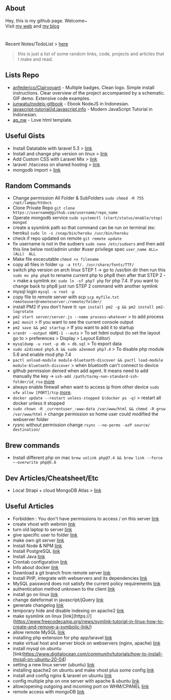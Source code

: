 ## About
Hey, this is my github page. Welcome~  
Visit [my web](https://zeneight.xyz) and [my blog](http://agungpriambada.blogspot.com)
#
Recent Notes/TodoList > [here](https://gist.github.com/zeneight/0b89468283d9702d0f03ebdc572ee6e8)
> this is just a list of some random links, code, projects and articles that I make and read.

## Lists Repo
- [anfederico/Clairvoyant](https://github.com/anfederico/Clairvoyant#readme) - Multiple badges. Clean logo. Simple install instructions. Clear overview of the project accompanied by a schematic. GIF demo. Extensive code examples.
- [junwatu/nodejs-gitbook](https://github.com/junwatu/pengenalan-nodejs-gitbook) - Ebook NodeJS in Indonesian.
- [javascript-tutorial/id.javascript.info](https://github.com/javascript-tutorial/id.javascript.info) - Modern JavaScript Tutorial in Indonesian.
- [ap_nw](https://zeneight.github.io/ap_nw) - Love html template.

## Useful Gists
- Install Datatable with laravel 5.3 > [link](https://gist.github.com/nasrulhazim/1b56a5fd455bb4bda07af179169aa17b)
- Install and change php version on linux > [link](https://gist.github.com/zeneight/7c9696ba252494e52bcb36e9d7fe4172)
- Add Custom CSS with Laravel Mix > [link](https://gist.github.com/iceberg53/4b57b34a3aa987e3e7459a19aa51ac49)
- laravel .htaccess on shared hosting > [link](https://gist.github.com/zeneight/a4c9733cf51dc6db7f5c9f89e879f4c6)
- mongodb import > [link](https://stackoverflow.com/questions/53078520/mongodb-how-to-import-dump-data-from-gz-file)

## Random Commands
- Change permission All Folder & SubFolders ```sudo chmod -R 755 /opt/lampp/htdocs```
- Clone Private Repo ```git clone https://username@github.com/username/repo_name```
- Operate mongodb service ```sudo systemctl (start/status/enable/stop) mongod```
- create a sysmlink path so that command can be run on terminal (ex: heroku) ```sudo ln -s /snap/bin/heroku /usr/bin/heroku```
- check if repo updated on remote ```git remote update```
- fix username is not in the sudoers ```sudo nano /etc/sudoers``` and then add this line below root/admin under #user privilege spec ```user_name ALL=(ALL)  ALL```
- Make file excecutable ```chmod +x filename```
- copy all files in folder ```cp -a ttf/. /usr/share/fonts/TTF/```
- switch php version on arch linux STEP 1 -> go to /usr/bin dir then run this ```sudo mv php php8``` to rename current php to php8 then after that STEP 2 -> make a symlink ex:  ```sudo ln -sf php7 php``` for php 7.4. If you want to change back to php8 just run STEP 2 command with another symlink
- mysql login ```mysql -u root -p```
- copy file to remote server with scp ```scp myfile.txt remoteuser@remoteserver:/remote/folder/```
- install PM2 if you don't have it: ```npm install pm2 -g && pm2 install pm2-logrotate```
- ```pm2 start server/server.js --name process-whatever``` > to add process
- ```pm2 monit``` > If you want to see the current console output
- ```pm2 save && pm2 startup``` > If you want to add it to startup
- ```xrandr --output HDMI-1 --auto``` > To set hdmi output (to set the layout go to > preferences > Display > Layout Editor)
- ```mysqldump -u root -p db > db.sql``` > To export data
- ```sudo a2dismod php5.6 && sudo a2enmod php7.4``` > To disable php module 5.6 and enable mod php 7.4
- ```pactl unload-module module-bluetooth-discover && pactl load-module module-bluetooth-discover``` > when bluetooth can't connect to device
- github permission denied when add agent. It means need to add manually the key -> ```ssh-add /path/to/my-non-standard-ssh-folder/id_rsa``` [more](https://stackoverflow.com/questions/26505980/github-permission-denied-ssh-add-agent-has-no-identities)
- always enable firewall when want to access ip from other device ```sudo ufw allow [PORT]/tcp``` [more](https://stackoverflow.com/questions/29758588/how-can-i-access-monit-http-remotely).
- ```docker update --restart unless-stopped $(docker ps -q)``` > restart all docker unless it stopped
- ```sudo chown -R _currentuser_:www-data /var/www/html && chmod -R g+sw /var/www/html``` > change permission so home user could modified the webserver folder
- rysnc without permission change ```rsync --no-perms -azP source/ destination/```

## Brew commands
- Install different php on mac ```brew unlink php@7.4 && brew link --force —-overwrite php@5.6```

## Dev Articles/Cheatsheet/Etc
- Local Strapi + cloud MongoDB Atlas > [link](https://medium.com/@firstsquares/local-strapi-cloud-mongodb-atlas-cc65288f0dee)


## Useful Articles
- Forbidden : You don't have permissions to access / on this server [link](https://www.digitalocean.com/community/questions/forbidden-you-don-t-have-permissions-to-access-on-this-server)
- create vhost with webmin [link](https://dwiay.com/2021/02/02/cara-membuat-virtual-host-dengan-webmin-gui-dan-webmin-cli/)
- turn old laptop to server [link](https://dev.to/jayesh_w/this-is-how-i-turned-my-old-laptop-into-a-server-1elf)
- give specific user to folder [link](https://askubuntu.com/questions/487527/give-specific-user-permission-to-write-to-a-folder-using-w-notation)
- make own git server [link](https://www.linux.com/training-tutorials/how-run-your-own-git-server/)
- Install Node & NPM [link](https://linuxize.com/post/how-to-install-node-js-on-ubuntu-18.04/)
- Install PostgreSQL [link](https://computingforgeeks.com/install-postgresql-11-on-ubuntu-linux/)
- Install Java [link](https://www.niagahoster.co.id/blog/cara-install-java-di-ubuntu/)
- Crontab configuration [link](https://www.baeldung.com/linux/run-command-start-up)
- Info about docker [link](https://alfredo-reyes-montero.gitbook.io/docker/)
- Download a git branch from remote server [link](https://stackoverflow.com/questions/2294313/how-to-download-a-branch-with-git)
- Install PHP, integrate with webservers and its dependencies [link](https://linuxize.com/post/how-to-install-php-8-on-ubuntu-20-04/)
- MySQL password does not satisfy the current policy requirements [link](https://stackoverflow.com/questions/43094726/your-password-does-not-satisfy-the-current-policy-requirements)
- authentication method unknown to the client [link](https://stackoverflow.com/questions/50026939/php-mysqli-connect-authentication-method-unknown-to-the-client-caching-sha2-pa)
- install go on linux [link](https://golangdocs.com/install-go-linux)
- change dateformat in javascript/jQuery [link](https://stackoverflow.com/questions/5250244/jquery-date-formatting?noredirect=1&lq=1)
- generate changelog [link](https://www.freecodecamp.org/news/a-beginners-guide-to-git-what-is-a-changelog-and-how-to-generate-it/)
- temporary hide and disable indexing on apache2 [link](https://stackoverflow.com/questions/38331397/how-to-protect-env-file-in-laravel)
- make sysmlink on linux [link](https://](https://www.freecodecamp.org/news/symlink-tutorial-in-linux-how-to-create-and-remove-a-symbolic-link/)
- allow remote MySQL [link](https://www.digitalocean.com/community/tutorials/how-to-allow-remote-access-to-mysql)
- installing php extension for php app/laravel [link](https://stackoverflow.com/questions/40815984/how-to-install-all-required-php-extensions-for-laravel)
- make virtual host and server block on webservers (nginx, apache) [link](https://www.niagahoster.co.id/blog/virtual-host/)
- install mysql on ubuntu [link(https://www.digitalocean.com/community/tutorials/how-to-install-mysql-on-ubuntu-20-04)
- setting a new linux server (ubuntu) [link](https://www.digitalocean.com/community/tutorials/initial-server-setup-with-ubuntu-20-04)
- installing apache2 on ubuntu and make vhost plus some config [link](https://www.digitalocean.com/community/tutorials/how-to-install-the-apache-web-server-on-ubuntu-20-04)
- install and config nginx & laravel on ubuntu [link](https://medium.com/techvblogs/how-to-deploy-laravel-application-with-nginx-on-ubuntu-cc3ef9f39068)
- config multiple php on one server with apache & ubuntu [link](https://www.digitalocean.com/community/tutorials/how-to-configure-nginx-to-use-custom-error-pages-on-ubuntu-22-04)
- allow/opening outgoing and incoming port on WHM/CPANEL [link](https://clientarea.mochahost.com/knowledgebase/778/Opening-ports-via-WHM-interface-FirewallorCSF.html)
- remote access with mongoDB [link](https://www.digitalocean.com/community/tutorials/how-to-configure-remote-access-for-mongodb-on-ubuntu-20-04)
